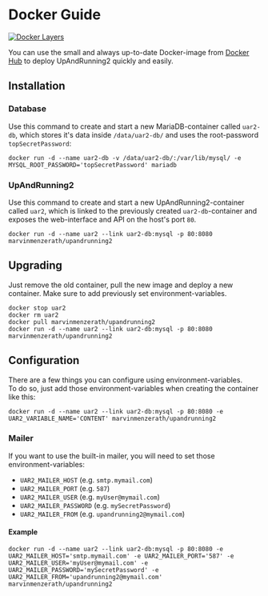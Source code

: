 # Docker Guide
[![Docker Layers](https://badge.imagelayers.io/marvinmenzerath/upandrunning2:latest.svg)](https://imagelayers.io/?images=marvinmenzerath/upandrunning2:latest)

You can use the small and always up-to-date Docker-image from [Docker Hub](https://hub.docker.com/r/marvinmenzerath/upandrunning2/) to deploy UpAndRunning2 quickly and easily.

## Installation

### Database
Use this command to create and start a new MariaDB-container called `uar2-db`, which stores it's data inside `/data/uar2-db/` and uses the root-password `topSecretPassword`:
```
docker run -d --name uar2-db -v /data/uar2-db/:/var/lib/mysql/ -e MYSQL_ROOT_PASSWORD='topSecretPassword' mariadb
```

### UpAndRunning2
Use this command to create and start a new UpAndRunning2-container called `uar2`, which is linked to the previously created `uar2-db`-container and exposes the web-interface and API on the host's port `80`.
```
docker run -d --name uar2 --link uar2-db:mysql -p 80:8080 marvinmenzerath/upandrunning2
```

## Upgrading
Just remove the old container, pull the new image and deploy a new container. Make sure to add previously set environment-variables.
```
docker stop uar2
docker rm uar2
docker pull marvinmenzerath/upandrunning2
docker run -d --name uar2 --link uar2-db:mysql -p 80:8080 marvinmenzerath/upandrunning2
```

## Configuration
There are a few things you can configure using environment-variables.  
To do so, just add those environment-variables when creating the container like this:
```
docker run -d --name uar2 --link uar2-db:mysql -p 80:8080 -e UAR2_VARIABLE_NAME='CONTENT' marvinmenzerath/upandrunning2
```

### Mailer
If you want to use the built-in mailer, you will need to set those environment-variables:
* `UAR2_MAILER_HOST` (e.g. `smtp.mymail.com`)
* `UAR2_MAILER_PORT` (e.g. `587`)
* `UAR2_MAILER_USER` (e.g. `myUser@mymail.com`)
* `UAR2_MAILER_PASSWORD` (e.g. `mySecretPassword`)
* `UAR2_MAILER_FROM` (e.g. `upandrunning2@mymail.com`)

#### Example
```
docker run -d --name uar2 --link uar2-db:mysql -p 80:8080 -e UAR2_MAILER_HOST='smtp.mymail.com' -e UAR2_MAILER_PORT='587' -e UAR2_MAILER_USER='myUser@mymail.com' -e UAR2_MAILER_PASSWORD='mySecretPassword' -e UAR2_MAILER_FROM='upandrunning2@mymail.com' marvinmenzerath/upandrunning2
```